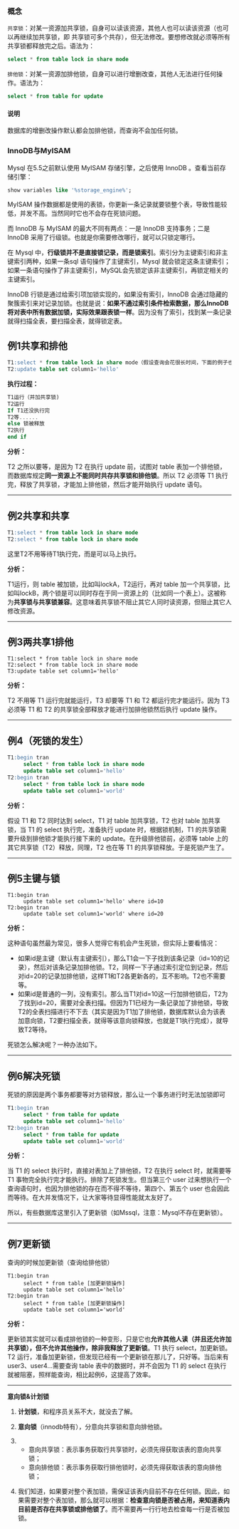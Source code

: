 ### 概念

`共享锁`：对某一资源加共享锁，自身可以读该资源，其他人也可以读该资源（也可以再继续加共享锁，即 共享锁可多个共存），但无法修改。要想修改就必须等所有共享锁都释放完之后。语法为：

```sql
select * from table lock in share mode
```

`排他锁`：对某一资源加排他锁，自身可以进行增删改查，其他人无法进行任何操作。语法为：

```sql
select * from table for update
```

#### 说明

数据库的增删改操作默认都会加排他锁，而查询不会加任何锁。

### InnoDB与MyISAM

Mysql 在5.5之前默认使用 MyISAM 存储引擎，之后使用 InnoDB 。查看当前存储引擎：

```sql
show variables like '%storage_engine%';
```

MyISAM 操作数据都是使用的表锁，你更新一条记录就要锁整个表，导致性能较低，并发不高。当然同时它也不会存在死锁问题。

而 InnoDB 与 MyISAM 的最大不同有两点：一是 InnoDB 支持事务；二是 InnoDB 采用了行级锁。也就是你需要修改哪行，就可以只锁定哪行。

在 Mysql 中，**行级锁并不是直接锁记录，而是锁索引**。索引分为主键索引和非主键索引两种，如果一条sql 语句操作了主键索引，Mysql 就会锁定这条主键索引；如果一条语句操作了非主键索引，MySQL会先锁定该非主键索引，再锁定相关的主键索引。

InnoDB 行锁是通过给索引项加锁实现的，如果没有索引，InnoDB 会通过隐藏的聚簇索引来对记录加锁。也就是说：**如果不通过索引条件检索数据，那么InnoDB将对表中所有数据加锁，实际效果跟表锁一样**。因为没有了索引，找到某一条记录就得扫描全表，要扫描全表，就得锁定表。

## 例1共享和排他

```sql
T1:select * from table lock in share mode（假设查询会花很长时间，下面的例子也都这么假设）
T2:update table set column1='hello'
```

**执行过程：**

```sql
T1运行（并加共享锁)
T2运行
If T1还没执行完
T2等......
else 锁被释放
T2执行
end if
```

**分析：**

T2 之所以要等，是因为 T2 在执行 update 前，试图对 table 表加一个排他锁，而数据库规定**同一资源上不能同时共存共享锁和排他锁**。所以 T2 必须等 T1 执行完，释放了共享锁，才能加上排他锁，然后才能开始执行 update 语句。

------

## 例2共享和共享

```sql
T1:select * from table lock in share mode
T2:select * from table lock in share mode
```

这里T2不用等待T1执行完，而是可以马上执行。

**分析：**

T1运行，则 table 被加锁，比如叫lockA，T2运行，再对 table 加一个共享锁，比如叫lockB，两个锁是可以同时存在于同一资源上的（比如同一个表上）。这被称为**共享锁与共享锁兼容**。这意味着共享锁不阻止其它人同时读资源，但阻止其它人修改资源。

------

## 例3两共享1排他

```
T1:select * from table lock in share mode
T2:select * from table lock in share mode
T3:update table set column1='hello'
```

**分析：**

T2 不用等 T1 运行完就能运行，T3 却要等 T1 和 T2 都运行完才能运行。因为 T3 必须等 T1 和 T2 的共享锁全部释放才能进行加排他锁然后执行 update 操作。

------

## 例4（死锁的发生）

```sql
T1:begin tran
     select * from table lock in share mode
     update table set column1='hello'
T2:begin tran
     select * from table lock in share mode
     update table set column1='world'
```

**分析：**

假设 T1 和 T2 同时达到 select，T1 对 table 加共享锁，T2 也对 table 加共享锁，当 T1 的 select 执行完，准备执行 update 时，根据锁机制，T1 的共享锁需要升级到排他锁才能执行接下来的 update。在升级排他锁前，必须等 table 上的其它共享锁（T2）释放，同理，T2 也在等 T1 的共享锁释放。于是死锁产生了。

------

## 例5主键与锁

```
T1:begin tran
     update table set column1='hello' where id=10
T2:begin tran
     update table set column1='world' where id=20
```

**分析：**

这种语句虽然最为常见，很多人觉得它有机会产生死锁，但实际上要看情况：

- 如果id是主键（默认有主键索引），那么T1会一下子找到该条记录（id=10的记录），然后对该条记录加排他锁。T2，同样一下子通过索引定位到记录，然后对id=20的记录加排他锁，这样T1和T2各更新各的，互不影响。T2也不需要等。
- 如果id是普通的一列，没有索引。那么当T1对id=10这一行加排他锁后，T2为了找到id=20，需要对全表扫描。但因为T1已经为一条记录加了排他锁，导致T2的全表扫描进行不下去（其实是因为T1加了排他锁，数据库默认会为该表加意向锁，T2要扫描全表，就得等该意向锁释放，也就是T1执行完成），就导致T2等待。

死锁怎么解决呢？一种办法如下。

------

## 例6解决死锁

死锁的原因是两个事务都要等对方锁释放，那么让一个事务进行时无法加锁即可

```sql
T1:begin tran
     select * from table for update
     update table set column1='hello'
T2:begin tran
     select * from table for update
     update table set column1='world'
```

**分析：**

当 T1 的 select 执行时，直接对表加上了排他锁，T2 在执行 select 时，就需要等 T1 事物完全执行完才能执行。排除了死锁发生。但当第三个 user 过来想执行一个查询语句时，也因为排他锁的存在而不得不等待，第四个、第五个 user 也会因此而等待。在大并发情况下，让大家等待显得性能就太友好了。

所以，有些数据库这里引入了更新锁（如Mssql，注意：Mysql不存在更新锁）。

------

## 例7更新锁

查询的时候加更新锁（查询给排他锁）

```
T1:begin tran
     select * from table [加更新锁操作]
     update table set column1='hello'
T2:begin tran
     select * from table [加更新锁操作]
     update table set column1='world'
```

**分析：**

更新锁其实就可以看成排他锁的一种变形，只是它也**允许其他人读（并且还允许加共享锁），但不允许其他操作，除非我释放了更新锁**。T1 执行 select，加更新锁。T2 运行，准备加更新锁，但发现已经有一个更新锁在那儿了，只好等。当后来有 user3、user4…需要查询 table 表中的数据时，并不会因为 T1 的 select 在执行就被阻塞，照样能查询，相比起例6，这提高了效率。

------

**意向锁&计划锁**

1. **计划锁**，和程序员关系不大，就没去了解。

2. **意向锁**（innodb特有），分意向共享锁和意向排他锁。

3. - 意向共享锁：表示事务获取行共享锁时，必须先得获取该表的意向共享锁；
   - 意向排他锁：表示事务获取行排他锁时，必须先得获取该表的意向排他锁；

4. 我们知道，如果要对整个表加锁，需保证该表内目前不存在任何锁。因此，如果需要对整个表加锁，那么就可以根据：**检查意向锁是否被占用，来知道表内目前是否存在共享锁或排他锁了**。而不需要再一行行地去检查每一行是否被加锁。